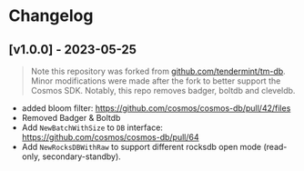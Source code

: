 # Changelog

## [v1.0.0] - 2023-05-25

> Note this repository was forked from [github.com/tendermint/tm-db](https://github.com/tendermint/tm-db). Minor modifications were made after the fork to better support the Cosmos SDK. Notably, this repo removes badger, boltdb and cleveldb.

- added bloom filter:  <https://github.com/cosmos/cosmos-db/pull/42/files>
- Removed Badger & Boltdb
- Add `NewBatchWithSize` to `DB` interface: <https://github.com/cosmos/cosmos-db/pull/64>
- Add `NewRocksDBWithRaw` to support different rocksdb open mode (read-only, secondary-standby).
